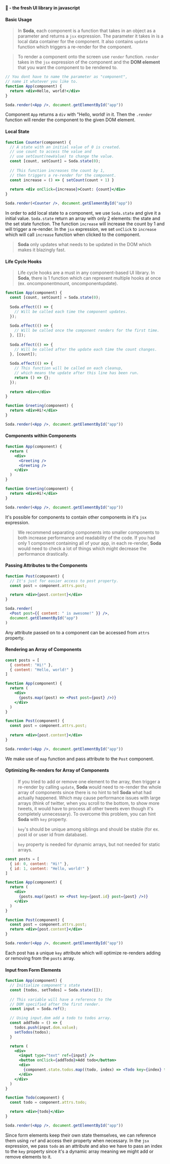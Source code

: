 **🥤  - the fresh UI library in javascript**



#### Basic Usage

> In **Soda**, each component is a function that takes in an object as a parameter and returns a `jsx` expression. The parameter it takes in is a local data container for the component. It also contains `update` function which triggers a re-render for the component.

> To render a component onto the screen use `render` function.  `render` takes in the `jsx` expression of the component and the **DOM element** that you want the component to be rendered to.

```jsx
// You dont have to name the parameter as "component",
// name it whatever you like to.
function App(component) {
  return <div>Hello, world!</div>
}

Soda.render(<App />, document.getElementById("app"))
```

Component `App` returns a `div` with "Hello, world! in it. Then the `.render` function will render the component to the given DOM element.



#### Local State

```jsx
function Counter(component) {
  // A state with an initial value of 0 is created.
  // use count to access the value and
  // use setCount(newValue) to change the value.
  const [count, setCount] = Soda.state(0);
  
  // This function increases the count by 1, 
  // then triggers a re-render for the component.
  const increase = () => { setCount(count + 1) }
  
  return <div onClick={increase}>Count: {count}</div>
}

Soda.render(<Counter />, document.getElementById("app"))
```

In order to add local state to a component, we use `Soda.state` and give it a initial value. `Soda.state` return an array with only 2 elements: the state and the set state function. The function `increase`  will increase the count by 1 and will trigger a re-render. In the `jsx` expression, we set `onClick` to `increase` which will call `increase` function when clicked to the component.

> **Soda** only updates what needs to be updated in the DOM which makes it blazingly fast.



#### Life Cycle Hooks

> Life cycle hooks are a must in any component-based UI library. In **Soda**, there is 1 function which can represent multiple hooks at once (ex. oncomponentmount, oncomponentupdate).

```jsx
function App(component) {
  const [count, setCount] = Soda.state(0);
    
  Soda.effect(() => {
    // Will be called each time the component updates.
  });
    
  Soda.effect(() => {
    // Will be called once the component renders for the first time.
  }, []); 
    
  Soda.effect(() => {
    // Will be called after the update each time the count changes.
  }, [count]);
        
  Soda.effect(() => {
    // This function will be called on each cleanup,
    // which means the update after this line has been run.
    return () => {};
  });
    
  return <div></div>
}

function Greeting(component) {
  return <div>Hi!</div>
}

Soda.render(<App />, document.getElementById("app"))
```



#### Components within Components

```jsx
function App(component) {
  return (
    <div>
      <Greeting />
      <Greeting />
    </div>
  )
}

function Greeting(component) {
  return <div>Hi!</div>
}

Soda.render(<App />, document.getElementById("app"))
```

It's possible for components to contain other components in it's `jsx` expression. 

> We recommend separating components into smaller components to both increase performance and readability of the code. If you had only 1 component containing all of your app, in each re-render, **Soda** would need to check a lot of things which might decrease the performance drastically.



#### Passing Attributes to the Components

```jsx
function Post(component) {
  // It's just for easier access to post property.
  const post = component.attrs.post;

  return <div>{post.content}</div>
}

Soda.render(
  <Post post={{ content: " is awesome!" }} />, 
  document.getElementById("app")
)
```

Any attribute passed on to a component can be accessed from `attrs` property.



#### Rendering an Array of Components

```jsx
const posts = [
  { content: "Hi!" },
  { content: "Hello, world!" }
]

function App(component) {
  return (
    <div>
      {posts.map((post) => <Post post={post} />)}
    </div>
  )
}

function Post(component) {
  const post = component.attrs.post;
    
  return <div>{post.content}</div>
}

Soda.render(<App />, document.getElementById("app"))
```

We make use of `map` function and pass attribute to the `Post` component.



#### Optimizing Re-renders for Array of Components

> If you tried to add or remove one element to the array, then trigger a re-render by calling `update`, **Soda** would need to re-render the whole array of components since there is no hint to tell **Soda** what had actually happened. Which may cause performance issues with large arrays (think of twitter, when you scroll to the bottom, to show more tweets, it would have to process all other tweets even though it's completely unnecessary). To overcome this problem, you can hint **Soda** with `key` property.

> `key`'s should be unique among siblings and should be stable (for ex. post id or user id from database).

> `key` property is needed for dynamic arrays, but not needed for static arrays.

```jsx
const posts = [
  { id: 0, content: "Hi!" },
  { id: 1, content: "Hello, world!" }
]

function App(component) {
  return (
    <div>
      {posts.map((post) => <Post key={post.id} post={post} />)}
    </div>
  )
}

function Post(component) {
  const post = component.attrs.post;
  return <div>{post.content}</div>
}

Soda.render(<App />, document.getElementById("app"))
```

Each post has a unique `key` attribute which will optimize re-renders adding or removing from the `posts` array.



#### Input from Form Elements

```jsx
function App(component) {
  // Initialize component's state
  const [todos, setTodos] = Soda.state([]);
  
  // This variable will have a reference to the
  // DOM specified after the first render.
  const input = Soda.ref();

  // Using input.dom add a todo to todos array.
  const addTodo = () => {
    todos.push(input.dom.value);
    setTodos(todos);
  }

  return (
    <div>
      <input type="text" ref={input} />
      <button onClick={addTodo}>Add todo</button>
      <div>
        {component.state.todos.map((todo, index) => <Todo key={index} todo={todo} />)}
      </div>
    </div>
  )
}

function Todo(component) {
  const todo = component.attrs.todo;

  return <div>{todo}</div>
}

Soda.render(<App />, document.getElementById("app"))
```

Since form elements keep their own state themselves, we can reference them using `ref` and access their property when necessary. In the `jsx` expression, we pass `todo` as an attribute and also we have to pass an index to the `key` property since it's a dynamic array meaning we might add or remove elements to it.